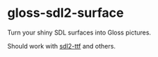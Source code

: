 # gloss-sdl2-surface

Turn your shiny SDL surfaces into Gloss pictures.

Should work with [sdl2-ttf] and others.

[sdl2-ttf]: https://hackage.haskell.org/package/sdl2-ttf
